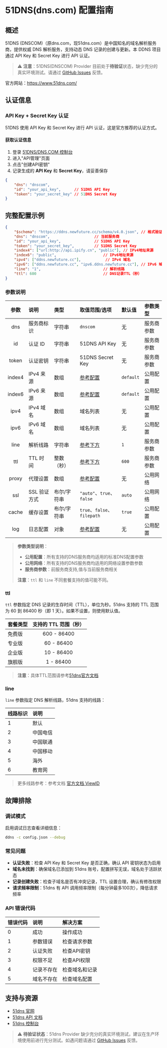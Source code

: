 # 51DNS(dns.com) 配置指南

## 概述

51DNS (DNSCOM)（原dns.com，现51dns.com）是中国知名的域名解析服务商，提供权威 DNS 解析服务，支持动态 DNS 记录的创建与更新。本 DDNS 项目通过 API Key 和 Secret Key 进行 API 认证。

> ⚠️ **注意**：51DNS(DNSCOM) Provider 目前处于**待验证**状态，缺少充分的真实环境测试。请通过 [GitHub Issues](https://github.com/NewFuture/DDNS/issues) 反馈。

官方网站：<https://www.51dns.com/>

## 认证信息

### API Key + Secret Key 认证

51DNS 使用 API Key 和 Secret Key 进行 API 认证，这是官方推荐的认证方式。

#### 获取认证信息

1. 登录 [51DNS/DNS.COM 控制台](https://www.51dns.com/)
2. 进入"API管理"页面
3. 点击"创建API密钥"
4. 记录生成的 **API Key** 和 **Secret Key**，请妥善保存

```json
{
    "dns": "dnscom",
    "id": "your_api_key",      // 51DNS API Key
    "token": "your_secret_key" // 51DNS Secret Key
}
```

## 完整配置示例

```json
{
    "$schema": "https://ddns.newfuture.cc/schema/v4.0.json", // 格式验证
    "dns": "dnscom",                    // 当前服务商
    "id": "your_api_key",               // 51DNS API Key
    "token": "your_secret_key",         // 51DNS Secret Key
    "index4": ["url:http://api.ipify.cn", "public"], // IPv4地址来源
    "index6": "public",                     // IPv6地址来源
    "ipv4": ["ddns.newfuture.cc"],           // IPv4 域名
    "ipv6": ["ddns.newfuture.cc", "ipv6.ddns.newfuture.cc"], // IPv6 域名
    "line": "1",                            // 解析线路
    "ttl": 600                              // DNS记录TTL（秒）
}
```

### 参数说明

| 参数    | 说明         | 类型           | 取值范围/选项                       | 默认值    | 参数类型   |
| :-----: | :----------- | :------------- | :--------------------------------- | :-------- | :--------- |
| dns     | 服务商标识   | 字符串         | `dnscom`                           | 无        | 服务商参数 |
| id      | 认证 ID      | 字符串         | 51DNS API Key                      | 无        | 服务商参数 |
| token   | 认证密钥     | 字符串         | 51DNS Secret Key                   | 无        | 服务商参数 |
| index4  | IPv4 来源     | 数组           | [参考配置](../json.md#ipv4-ipv6)  | `default` | 公用配置   |
| index6  | IPv6 来源     | 数组           | [参考配置](../json.md#ipv4-ipv6)   | `default` | 公用配置   |
| ipv4    | IPv4 域名     | 数组           | 域名列表                           | 无        | 公用配置   |
| ipv6    | IPv6 域名     | 数组           | 域名列表                           | 无        | 公用配置   |
| line    | 解析线路      | 字符串         | [参考下方](#line)                   | `1`       | 服务商参数 |
| ttl     | TTL 时间      | 整数（秒）     | [参考下方](#ttl)                    | `600`     | 服务商参数 |
| proxy   | 代理设置      | 数组           | [参考配置](../json.md#proxy)        | 无        | 公用网络   |
| ssl     | SSL 验证方式  | 布尔/字符串    | `"auto"`、`true`、`false`            | `auto`    | 公用网络   |
| cache   | 缓存设置      | 布尔/字符串    | `true`、`false`、`filepath`        | `true`    | 公用配置   |
| log     | 日志配置      | 对象           | [参考配置](../json.md#log)             | 无        | 公用配置   |

> **参数类型说明**：  
>
> - **公用配置**：所有支持的DNS服务商均适用的标准DNS配置参数  
> - **公用网络**：所有支持的DNS服务商均适用的网络设置参数参数  
> - **服务商参数**：前服务商支持,值与当前服务商相关
>
> **注意**：`ttl` 和 `line` 不同套餐支持的值可能不同。

### ttl

`ttl` 参数指定 DNS 记录的生存时间（TTL），单位为秒。51dns 支持的 TTL 范围为 60 到 86400 秒（即 1 天）。如果不设置，则使用默认值。

| 套餐类型     | 支持的 TTL 范围（秒） |
| :---------- | :-------------------: |
| 免费版       |     600 - 86400       |
| 专业版       |      60 - 86400       |
| 企业版       |      10 - 86400       |
| 旗舰版       |      1 - 86400       |

> **注意**：具体TTL范围请参考[51dns官方文档](https://www.51dns.com/service.html)

### line

`line` 参数指定 DNS 解析线路，51dns 支持的线路：

| 线路标识         | 说明         |
| :-------------- | :----------- |
| 1               | 默认         |
| 2               | 中国电信     |
| 3               | 中国联通     |
| 4               | 中国移动     |
| 5               | 海外         |
| 6               | 教育网       |

> 更多线路参考：参考文档 [官方文档 ViewID](https://www.51dns.com/document/api/index.html)

## 故障排除

### 调试模式

启用调试日志查看详细信息：

```sh
ddns -c config.json --debug
```

### 常见问题

- **认证失败**：检查 API Key 和 Secret Key 是否正确，确认 API 密钥状态为启用
- **域名未找到**：确保域名已添加到 51dns 账号，配置拼写无误，域名处于活跃状态
- **记录创建失败**：检查子域名是否有冲突记录，TTL 设置合理，确认有修改权限
- **请求频率限制**：51dns 有 API 调用频率限制（每分钟最多100次），降低请求频率

### API 错误代码

| 错误代码 | 说明         | 解决方案       |
| :------ | :----------- | :------------- |
| 0       | 成功         | 操作成功       |
| 1       | 参数错误     | 检查请求参数   |
| 2       | 认证失败     | 检查API密钥    |
| 3       | 权限不足     | 检查API权限    |
| 4       | 记录不存在   | 检查域名和记录 |
| 5       | 域名不存在   | 检查域名配置   |

## 支持与资源

- [51dns 官网](https://www.51dns.com/)
- [51dns API 文档](https://www.51dns.com/document/api/index.html)
- [51dns 控制台](https://www.51dns.com/)

> ⚠️ **待验证状态**：51dns Provider 缺少充分的真实环境测试，建议在生产环境使用前进行充分测试。如遇问题请通过 [GitHub Issues](https://github.com/NewFuture/DDNS/issues) 反馈。
